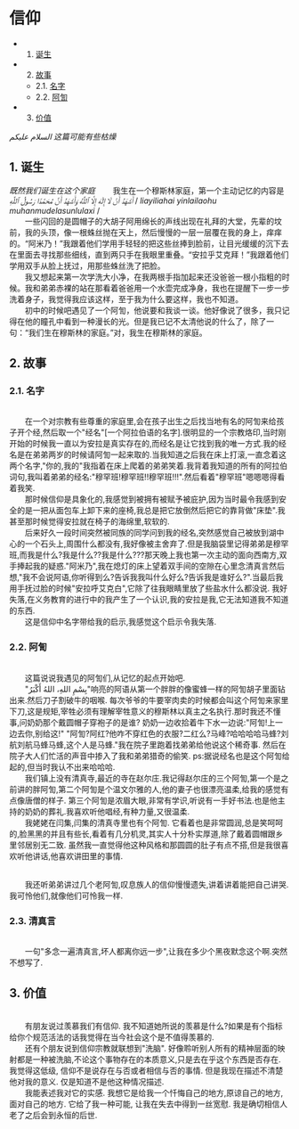 <h1>信仰</h1> 

* 1. [诞生](#first)
* 2. [故事](#second)
   * 2.1. [名字](#secondPOne)  
   * 2.2. [阿訇](#secondPTwo)
* 3. [价值](#third)

*السلام عليكم*
*这篇可能有些枯燥*

## 1.  <a name='first'></a> 诞生
*既然我们诞生在这个家庭*
&emsp;&emsp;我生在一个穆斯林家庭，第一个主动记忆的内容是*أَشْهَدُ أَنْ لَا إِلَٰهَ إِلَّا ٱللَّٰهُ* *وَأَشْهَدُ أَنَّ مُحَمَّدًا رَسُولُ ٱللَّٰهِ* 
/  *liayiliahai yinlailaohu muhanmudelasunlulaxi* / 
<br>&emsp;&emsp;一些闪回的是圆帽子的大胡子阿用绵长的声线出现在礼拜的大堂，先辈的坟前，我的头顶，像一根蛛丝抛在天上，然后慢慢的一层一层覆在我的身上，痒痒的。“阿米乃！”我跟着他们学用手轻轻的把这些丝捧到脸前，让目光缓缓的沉下去在里面去寻找那些细线，直到两只手在我眼里重叠。“安拉乎艾克拜！”我跟着他们学用双手从脸上抚过，用那些蛛丝洗了把脸。 
<br>&emsp;&emsp;我又想起来第一次学洗大小净，在我两根手指加起来还没爸爸一根小指粗的时候。我和弟弟赤裸的站在那看着爸爸用一个水壶完成净身，我也在提醒下一步一步洗着身子，我觉得我应该这样，至于我为什么要这样，我也不知道。
<br>&emsp;&emsp;初中的时候吧遇见了一个阿訇，他说要和我谈一谈。他好像说了很多，我只记得在他的瞳孔中看到一种漫长的光。但是我已记不太清他说的什么了，除了一句：“我们生在穆斯林的家庭。”对，我生在穆斯林的家庭。

## 2.  <a name='second'></a> 故事
### 2.1. <a name='secondPOne'></a> 名字
<br>&emsp;&emsp;在一个对宗教有些尊重的家庭里,会在孩子出生之后找当地有名的阿訇来给孩子开个经,然后取一个"经名"[一个阿拉伯语的名字].很明显的一个宗教烙印,当时刚开始的时候我一直以为安拉是真实存在的,而经名是让它找到我的唯一方式.我的经名是在弟弟两岁的时候请阿訇一起来取的.当我知道之后我在床上打滚,一直念着这两个名字,"你的,我的"我指着在床上爬着的弟弟笑着.我背着我知道的所有的阿拉伯词句,我叫着弟弟的经名:"穆罕班!穆罕班!!穆罕班!!!".然后看着"穆罕班"嗯嗯嗯得看着我笑.
<br>&emsp;&emsp;那时候信仰是具象化的,我感觉到被拥有被赋予被庇护,因为当时最令我感到安全的是一把从面包车上卸下来的座椅,我总是把它放倒然后把它的靠背做"床垫".我甚至那时候觉得安拉就在椅子的海绵里,软软的.
<br>&emsp;&emsp;后来好久一段时间突然被同族的同学问到我的经名,突然感觉自己被放到湖中心的一个石头上,周围什么都没有,我好像被主舍弃了.但是我脑袋里记得弟弟是穆罕班,而我是什么?我是什么??我是什么???那天晚上我也第一次主动的面向西南方,双手捧起我的疑惑."阿米乃",我在熄灯的床上望着双手间的空隙在心里念清真言然后想,"我不会说阿语,你听得到么?告诉我我叫什么好么?告诉我是谁好么?".当最后我用手抚过脸的时候"安拉呼艾克白",它除了往我眼睛里放了些盐水什么都没说. 我好失落,在义务教育的进行中的我产生了一个认识,我的安拉是我,它无法知道我不知道的东西.
<br>&emsp;&emsp;这是信仰中名字带给我的启示,我感觉这个启示令我失落.

### 2.2. <a name='secondPTwo'></a> 阿訇
<br>&emsp;&emsp;这篇说说我遇见的阿訇们,从记忆的起点开始吧.
<br>&emsp;&emsp;"بِسْمِ اللهِ، اللهُ أَكْبَرُ"响亮的阿语从第一个胖胖的像蜜蜂一样的阿訇胡子里面钻出来.然后刀子割破牛的咽喉. 每次爷爷的牛要宰肉卖的时候都会叫这个阿訇来家里下刀,这是规矩,宰牲必须有理解宰牲意义的穆斯林以真主之名执行.那时我还不懂事,问奶奶那个戴圆帽子穿袍子的是谁? 奶奶一边收拾着牛下水一边说:"阿訇!上一边去你,别给这!"  "阿訇?阿红?他咋不穿红色的衣服?二红么?马峰?哈哈哈哈马蜂?刘航刘航马蜂马蜂,这个人是马蜂."我在院子里跑着找弟弟给他说这个稀奇事. 然后在院子大人们忙活的声音中掺入了我和弟弟猎奇的偷笑. ps:据说经名也是这个阿訇给起的,但当时我认不出来哈哈哈.
<br>&emsp;&emsp;我们镇上没有清真寺,最近的寺在赵尔庄.我记得赵尔庄的三个阿訇,第一个是之前讲的胖阿訇,第二个阿訇是个温文尔雅的人,他的妻子也很漂亮温柔,给我的感觉有点像唐僧的样子. 第三个阿訇是浓眉大眼,非常有学识,听说有一手好书法.也是他主持的奶奶的葬礼.我喜欢听他唱经,有种力量,又很温柔.
<br>&emsp;&emsp;我姥姥在闫集,闫集的清真寺里也有个阿訇. 它看着也是非常圆润,总是笑呵呵的,脸黑黑的并且有些长,看着有几分机灵,其实人十分朴实厚道,除了戴着圆帽跟乡里邻居别无二致. 虽然我一直觉得他这种风格和那圆圆的肚子有点不搭,但是我很喜欢听他讲话,他喜欢讲田里的事情.

<br>&emsp;&emsp;我还听弟弟讲过几个老阿訇,叹息族人的信仰慢慢遗失,讲着讲着能把自己讲哭. 我可怜他们,就像他们可怜我一样.

### 2.3. <a name='secondPThree'></a> 清真言
<br>&emsp;&emsp;一句"多念一遍清真言,坏人都离你远一步",让我在多少个黑夜默念这个啊.突然不想写了.

## 3. <a name='third'></a>价值

<br>&emsp;&emsp;有朋友说过羡慕我们有信仰. 我不知道她所说的羡慕是什么?如果是有个指标给你个规范活法的话我觉得在当今社会这个是不值得羡慕的. 
<br>&emsp;&emsp;还有个朋友说到信仰宗教就联想到"洗脑". 好像聆听别人所有的精神层面的映射都是一种被洗脑,不论这个事物存在的本质意义,只是去在乎这个东西是否存在.  我觉得这低级, 信仰不是说存在与否或者相信与否的事情. 但是我现在描述不清楚他对我的意义. 仅是知道不是他这种情况描述.
<br>&emsp;&emsp;我能表述我对它的实感. 我想它是给我一个忏悔自己的地方,原谅自己的地方,面对自己的地方. 它给了我一种可能, 让我在失去中得到一丝宽慰. 我是确切相信人老了之后会到永恒的后世. 